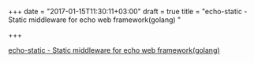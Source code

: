 +++
date = "2017-01-15T11:30:11+03:00"
draft = true
title = "echo-static - Static middleware for echo web framework(golang) "

+++

<p><a href="https://t.co/XbM9CuLfln">echo-static - Static middleware for echo web framework(golang) </a></p>
